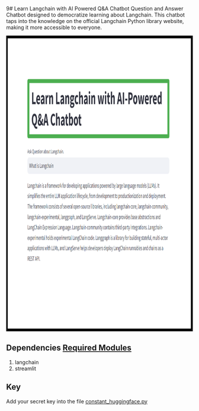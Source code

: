 9# Learn Langchain with AI Powered Q&A Chatbot
Question and Answer Chatbot designed to democratize learning about Langchain. This chatbot taps into the knowledge on the official Langchain Python library website, making it more accessible to everyone.


<p align="center"><img src="https://github.com/Mps24-7uk/Learn-Langchain-with-AI-Powered-Q-A-Chatbot/blob/main/Images/Langchain.png" width="1000" height="800"></p>


## Dependencies [Required Modules](https://github.com/Mps24-7uk/Learn-Langchain-with-AI-Powered-Q-A-Chatbot/blob/main/requirement.txt)

1. langchain
2. streamlit

## Key
Add your secret key into the file [constant_huggingface.py](https://github.com/Mps24-7uk/Learn-Langchain-with-AI-Powered-Q-A-Chatbot/blob/main/constant_huggingface.py)

